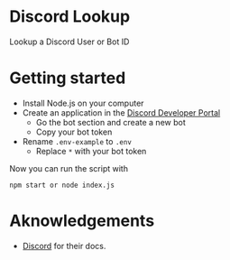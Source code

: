 # Discord Lookup

Lookup a Discord User or Bot ID

# Getting started

- Install Node.js on your computer
- Create an application in the [Discord Developer Portal](https://discord.com/developers/applications)
  - Go the bot section and create a new bot
  - Copy your bot token 
- Rename `.env-example` to `.env`
  - Replace `*` with your bot token

Now you can run the script with

```
npm start or node index.js
```

# Aknowledgements

- [Discord](https://discord.com/developers/docs/intro) for their docs.
